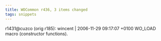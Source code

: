 ```yaml
---
title: WOCommon r436, 3 items changed
tags: snippets
---
```


r1431@cuzco (orig r185): wincent | 2006-11-29 09:17:07 +0100 WO\_LOAD macro (constructor functions).
